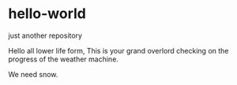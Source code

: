 # hello-world
just another repository

Hello all lower life form,
This is your grand overlord checking on the progress of the weather machine. 

We need snow. 
